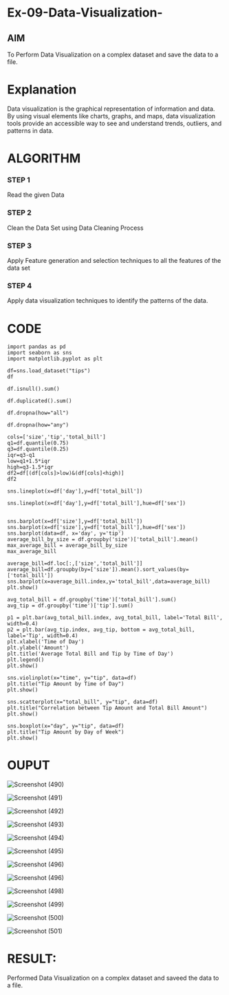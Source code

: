 # Ex-09-Data-Visualization-

## AIM
To Perform Data Visualization on a complex dataset and save the data to a file. 

# Explanation
Data visualization is the graphical representation of information and data. By using visual elements like charts, graphs, and maps, data visualization tools provide an accessible way to see and understand trends, outliers, and patterns in data.

# ALGORITHM
### STEP 1
Read the given Data
### STEP 2
Clean the Data Set using Data Cleaning Process
### STEP 3
Apply Feature generation and selection techniques to all the features of the data set
### STEP 4
Apply data visualization techniques to identify the patterns of the data.


# CODE
```
import pandas as pd
import seaborn as sns
import matplotlib.pyplot as plt

df=sns.load_dataset("tips")
df

df.isnull().sum()

df.duplicated().sum()

df.dropna(how="all")

df.dropna(how="any")

cols=['size','tip','total_bill']
q1=df.quantile(0.75)
q3=df.quantile(0.25)
iqr=q3-q1
low=q1+1.5*iqr
high=q3-1.5*iqr
df2=df[(df[cols]>low)&(df[cols]<high)]
df2

sns.lineplot(x=df['day'],y=df['total_bill'])

sns.lineplot(x=df['day'],y=df['total_bill'],hue=df['sex'])


sns.barplot(x=df['size'],y=df['total_bill'])
sns.barplot(x=df['size'],y=df['total_bill'],hue=df['sex'])
sns.barplot(data=df, x='day', y='tip')
average_bill_by_size = df.groupby('size')['total_bill'].mean()
max_average_bill = average_bill_by_size
max_average_bill

average_bill=df.loc[:,['size','total_bill']]
average_bill=df.groupby(by=['size']).mean().sort_values(by=['total_bill'])
sns.barplot(x=average_bill.index,y='total_bill',data=average_bill)
plt.show()

avg_total_bill = df.groupby('time')['total_bill'].sum()
avg_tip = df.groupby('time')['tip'].sum()

p1 = plt.bar(avg_total_bill.index, avg_total_bill, label='Total Bill', width=0.4)
p2 = plt.bar(avg_tip.index, avg_tip, bottom = avg_total_bill, label='Tip', width=0.4)
plt.xlabel('Time of Day')
plt.ylabel('Amount')
plt.title('Average Total Bill and Tip by Time of Day')
plt.legend()
plt.show()

sns.violinplot(x="time", y="tip", data=df)
plt.title("Tip Amount by Time of Day")
plt.show()

sns.scatterplot(x="total_bill", y="tip", data=df)
plt.title("Correlation between Tip Amount and Total Bill Amount")
plt.show()

sns.boxplot(x="day", y="tip", data=df)
plt.title("Tip Amount by Day of Week")
plt.show()
```

# OUPUT

![Screenshot (490)](https://github.com/VIJAYKUMAR22007124/Ex-08-Data-Visualization_1/assets/119657657/bfcf870e-cce6-4173-a31c-090a80e02304)


![Screenshot (491)](https://github.com/VIJAYKUMAR22007124/Ex-08-Data-Visualization_1/assets/119657657/cb391cd2-0710-40ec-9786-1c54b228a571)


![Screenshot (492)](https://github.com/VIJAYKUMAR22007124/Ex-08-Data-Visualization_1/assets/119657657/bf392891-830b-43b7-8e63-2c3d48d65c8e)


![Screenshot (493)](https://github.com/VIJAYKUMAR22007124/Ex-08-Data-Visualization_1/assets/119657657/835876a6-5532-487b-bfa0-c04b85890d3c)


![Screenshot (494)](https://github.com/VIJAYKUMAR22007124/Ex-08-Data-Visualization_1/assets/119657657/3967fedc-dffd-4f91-bddc-e24aaa7b20eb)


![Screenshot (495)](https://github.com/VIJAYKUMAR22007124/Ex-08-Data-Visualization_1/assets/119657657/dec2530a-55e3-41e7-a1a2-2863778d9786)


![Screenshot (496)](https://github.com/VIJAYKUMAR22007124/Ex-08-Data-Visualization_1/assets/119657657/0d9c11b2-a752-4ecc-93a8-442810acde2f)


![Screenshot (496)](https://github.com/VIJAYKUMAR22007124/Ex-08-Data-Visualization_1/assets/119657657/f2be5cf2-af20-4332-8663-99ad461d529d)


![Screenshot (498)](https://github.com/VIJAYKUMAR22007124/Ex-08-Data-Visualization_1/assets/119657657/efbdab6b-6ff1-4978-ac0d-d7a985ffd341)


![Screenshot (499)](https://github.com/VIJAYKUMAR22007124/Ex-08-Data-Visualization_1/assets/119657657/a60c2e81-8a14-40ca-b744-26b779258dd7)


![Screenshot (500)](https://github.com/VIJAYKUMAR22007124/Ex-08-Data-Visualization_1/assets/119657657/2635d5e8-9eee-4230-9e3f-9f68ff738c09)


![Screenshot (501)](https://github.com/VIJAYKUMAR22007124/Ex-08-Data-Visualization_1/assets/119657657/bd4b5d88-644b-420c-88fc-c6ac67170058)


# RESULT:

Performed Data Visualization on a complex dataset and saveed the data to a file.
